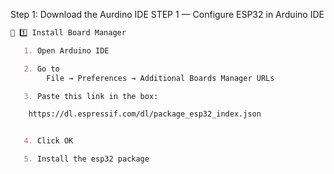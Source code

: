 Step 1: Download the Aurdino IDE 
STEP 1 — Configure ESP32 in Arduino IDE
```markdown    
🔧 1️⃣ Install Board Manager

   1. Open Arduino IDE

   2. Go to
        File → Preferences → Additional Boards Manager URLs

   3. Paste this link in the box:

    https://dl.espressif.com/dl/package_esp32_index.json


   4. Click OK

   5. Install the esp32 package
```
